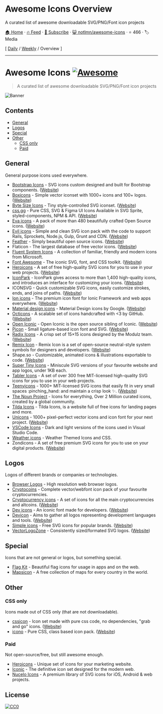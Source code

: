# Awesome Icons Overview

A curated list of awesome downloadable SVG/PNG/Font icon projects

[🏠 Home](/README.md) · [🔥 Feed](https://test.trackawesomelist.com/notlmn/awesome-icons/rss.xml) · [📮 Subscribe](https://trackawesomelist.us17.list-manage.com/subscribe?u=d2f0117aa829c83a63ec63c2f&id=36a103854c) · [😺 notlmn/awesome-icons](https://github.com/notlmn/awesome-icons/blob/master/readme.md) · ⭐ 466 · 🏷️ Media

[ [Daily](/content/notlmn/awesome-icons/README.md) / [Weekly](/content/notlmn/awesome-icons/week/README.md) / Overview ]

---

# Awesome Icons [![Awesome](https://awesome.re/badge.svg)](https://awesome.re)

> A curated list of awesome downloadable SVG/PNG/Font icon projects

![Banner](https://github.com/notlmn/awesome-icons/raw/master/./media/banner.png)

## Contents

*   [General](#general)
*   [Logos](#logos)
*   [Special](#special)
*   [Other](#other)
    *   [CSS only](#css-only)
    *   [Paid](#paid)

## General

General purpose icons used everywhere.

*   [Bootstrap Icons](https://github.com/twbs/icons#readme) - SVG icons custom designed and built for Bootstrap components. ([Website](https://icons.getbootstrap.com/))
*   [Boxicons](https://github.com/atisawd/boxicons#readme) - Simple vector iconset with 1000+ icons and 100+ logos. ([Website](https://boxicons.com/))
*   [Byte Size Icons](https://github.com/danklammer/bytesize-icons#readme) - Tiny style-controlled SVG iconset. ([Website](https://danklammer.com/bytesize-icons))
*   [css.gg](https://github.com/astrit/css.gg#readme) - Pure CSS, SVG & Figma UI Icons Available in SVG Sprite, styled-components, NPM & API. ([Website](https://css.gg))
*   [Eva icons](https://github.com/akveo/eva-icons#readme) - A pack of more than 480 beautifully crafted Open Source icons. ([Website](https://akveo.github.io/eva-icons))
*   [Evil icons](https://github.com/evil-icons/evil-icons#readme) - Simple and clean SVG icon pack with the code to support Rails, Sprockets, Node.js, Gulp, Grunt and CDN. ([Website](http://evil-icons.io))
*   [Feather](https://github.com/feathericons/feather#readme) - Simply beautiful open source icons. ([Website](https://feathericons.com))
*   Flaticon - The largest database of free vector icons. ([Website](https://flaticon.com))
*   [Fluent System Icons](https://github.com/microsoft/fluentui-system-icons#fluent-system-icons) - A collection of familiar, friendly and modern icons from Microsoft.
*   [Font Awesome](https://github.com/FortAwesome/Font-Awesome#readme) - The iconic SVG, font, and CSS toolkit. ([Website](https://fontawesome.com))
*   [Heroicons](https://github.com/refactoringui/heroicons#readme) - A set of free high-quality SVG icons for you to use in your web projects. ([Website](https://heroicons.dev))
*   [IconPark](https://github.com/bytedance/IconPark#readme) - IconPark gives access to more than 1,400 high-quality icons, and introduces an interface for customizing your icons. ([Website](https://iconpark.bytedance.com))
*   ICONSVG - Quick customizable SVG icons, easily customize strokes, ends, and joins of paths. ([Website](https://iconsvg.xyz))
*   [Ion icons](https://github.com/ionic-team/ionicons#readme) - The premium icon font for Ionic Framework and web apps everywhere. ([Website](https://ionicons.com))
*   [Material design icons](https://github.com/google/material-design-icons#readme) - Material Design icons by Google. ([Website](https://material.io/tools/icons))
*   [Octicons](https://github.com/primer/octicons#readme) - A scalable set of icons handcrafted with <3 by GitHub. ([Website](https://octicons.github.com))
*   [Open Iconic](https://github.com/iconic/open-iconic#readme) - Open Iconic is the open source sibling of Iconic. ([Website](https://useiconic.com/open))
*   [Picon](https://github.com/yne/picon#readme) - Small ligature-based icon font and SVG. ([Website](https://yne.fr/picon))
*   [Radix Icons](https://github.com/radix-ui/icons) - A crisp set of 15×15 icons designed by the Modulz team. ([Website](https://icons.modulz.app/))
*   [Remix Icon](https://github.com/Remix-Design/RemixIcon#readme) - Remix Icon is a set of open-source neutral-style system symbols for designers and developers. ([Website](https://remixicon.com))
*   Shape.so - Customizable, animated icons & illustrations exportable to code. ([Website](https://shape.so))
*   [Super Tiny Icons](https://github.com/edent/SuperTinyIcons#readme) - Miniscule SVG versions of your favourite website and app logos, under 1KB each.
*   [Tabler Icons](https://github.com/tabler/tabler-icons) - A set of over 300 free MIT-licensed high-quality SVG icons for you to use in your web projects.
*   [Teenyicons](https://github.com/teenyicons/teenyicons) - 1000+ MIT-licensed SVG icons that easily fit in very small spaces :pinching\_hand: and maintain a crisp look :sparkles:. ([Website](https://teenyicons.com))
*   [The Noun Project](https://thenounproject.com/) - Icons for everything, Over 2 Million curated icons, created by a global community.
*   [Tilda Icons](https://tilda.cc/free-icons) - Tilda Icons, is a website full of free icons for landing pages and more.
*   [Unicons](https://github.com/iconscout/unicons) - 1000+ pixel-perfect vector icons and icon font for your next project. ([Website](https://iconscout.com/unicons))
*   [VSCode Icons](https://github.com/microsoft/vscode-icons#readme) - Dark and light versions of the icons used in Visual Studio Code.
*   [Weather icons](https://github.com/erikflowers/weather-icons#readme) - Weather Themed Icons and CSS.
*   Zondicons - A set of free premium SVG icons for you to use on your digital products. ([Website](http://www.zondicons.com))

## Logos

Logos of different brands or companies or technologies.

*   [Browser Logos](https://github.com/alrra/browser-logos#readme) - High resolution web browser logos.
*   [Cryptocoins](https://github.com/AllienWorks/cryptocoins#readme) - Complete vector/webfont icon pack of your favourite cryptocurrencies.
*   [Cryptocurrency icons](https://github.com/atomiclabs/cryptocurrency-icons#readme) - A set of icons for all the main cryptocurrencies and altcoins. ([Website](http://cryptoicons.co))
*   [Dev icons](https://github.com/vorillaz/devicons#readme) - An iconic font made for developers. ([Website](http://vorillaz.github.io/devicons))
*   [Devicon](https://github.com/devicons/devicon#readme) - Aims to gather all logos representing development languages and tools. ([Website](https://devicons.github.io/devicon))
*   [Simple icons](https://github.com/simple-icons/simple-icons#readme) - Free SVG icons for popular brands. ([Website](https://simpleicons.org))
*   [VectorLogoZone](https://github.com/VectorLogoZone/vectorlogozone#readme) - Consistently sized/formated SVG logos. ([Website](https://www.vectorlogo.zone/))

## Special

Icons that are not general or logos, but something special.

*   [Flag Kit](https://github.com/madebybowtie/FlagKit#readme) - Beautiful flag icons for usage in apps and on the web.
*   [Mapsicon](https://github.com/djaiss/mapsicon#readme) - A free collection of maps for every country in the world.

## Other

### CSS only

Icons made out of CSS only (that are not downloadable).

*   [cssicon](https://github.com/wentin/cssicon#readme) - Icon set made with pure css code, no dependencies, "grab and go" icons. ([Website](https://cssicon.space))
*   [icono](https://github.com/saeedalipoor/icono#readme) - Pure CSS, class based icon pack. ([Website](https://saeedalipoor.github.io/icono))

### Paid

Not open-source/free, but still awesome enough.

*   [Heroicons](https://www.heroicons.com) - Unique set of icons for your marketing website.
*   [Iconic](https://useiconic.com) - The definitive icon set designed for the modern web.
*   [Nucelo Icons](https://nucleoapp.com/premium-icons) - A premium library of SVG icons for iOS, Android & web projects.

## License

[![CC0](https://mirrors.creativecommons.org/presskit/buttons/88x31/svg/cc-zero.svg)](https://creativecommons.org/publicdomain/zero/1.0/)

